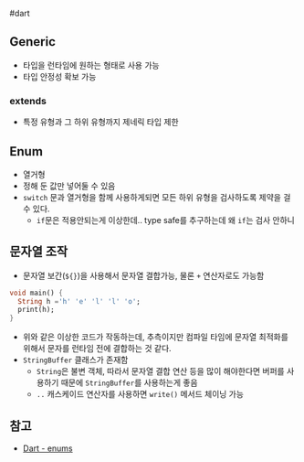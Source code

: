 #dart 

## Generic
- 타입을 런타임에 원하는 형태로 사용 가능
- 타입 안정성 확보 가능

### extends
- 특정 유형과 그 하위 유형까지 제네릭 타입 제한

## Enum
- 열거형
- 정해 둔 값만 넣어둘 수 있음
- `switch` 문과 열거형을 함께 사용하게되면 모든 하위 유형을 검사하도록 제약을 걸 수 있다.
	- `if`문은 적용안되는게 이상한데.. type safe를 추구하는데 왜 `if`는 검사 안하니

## 문자열 조작
- 문자열 보간(`${}`)을 사용해서 문자열 결합가능, 물론 `+` 연산자로도 가능함

```dart
void main() {
  String h ='h' 'e' 'l' 'l' 'o';
  print(h);
}
```
- 위와 같은 이상한 코드가 작동하는데, 추측이지만 컴파일 타임에 문자열 최적화를 위해서 문자를 런타임 전에 결합하는 것 같다.
- `StringBuffer` 클래스가 존재함
	- `String`은 불변 객체, 따라서 문자열 결합 연산 등을 많이 해야한다면 버퍼를 사용하기 때문에 `StringBuffer`를 사용하는게 좋음 
	- `..` 캐스케이드 연산자를 사용하면 `write()` 메서드 체이닝 가능

## 참고
- [Dart - enums](https://dart.dev/language/enums)